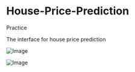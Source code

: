 # House-Price-Prediction
Practice


The interface for house price prediction 

![Image](https://github.com/user-attachments/assets/9a0c3874-5d07-467b-80aa-2c0870a15851)

![Image](https://github.com/user-attachments/assets/c3c6673e-021a-4119-9491-a5cef8624798)
